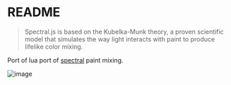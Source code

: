 # README

>  Spectral.js is based on the Kubelka-Munk theory, a proven scientific model that simulates the way light interacts with paint to produce lifelike color mixing.

Port of lua port of [spectral](https://onedayofcrypto.art/) paint mixing.

![image](https://github.com/user-attachments/assets/9366a8d8-24d7-4b72-8214-6ee91a1da432)
